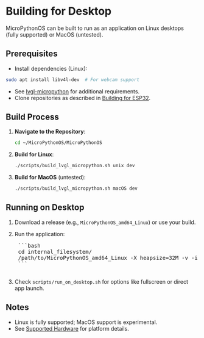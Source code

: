 # Building for Desktop

MicroPythonOS can be built to run as an application on Linux desktops (fully supported) or MacOS (untested).

## Prerequisites

- Install dependencies (Linux):
```bash
sudo apt install libv4l-dev  # For webcam support
```
- See [lvgl-micropython](https://github.com/MicroPythonOS/lvgl_micropython) for additional requirements.
- Clone repositories as described in [Building for ESP32](esp32.md).

## Build Process

1. **Navigate to the Repository**:

    ```bash
    cd ~/MicroPythonOS/MicroPythonOS
    ```

2. **Build for Linux**:

    ```bash
    ./scripts/build_lvgl_micropython.sh unix dev
    ```

3. **Build for MacOS** (untested):

    ```bash
    ./scripts/build_lvgl_micropython.sh macOS dev
    ```

## Running on Desktop

1. Download a release (e.g., `MicroPythonOS_amd64_Linux`) or use your build.
2. Run the application:

    <pre>
    ```bash
    cd internal_filesystem/
    /path/to/MicroPythonOS_amd64_Linux -X heapsize=32M -v -i -c "$(cat boot_unix.py main.py)"
    ```
    </pre>

3. Check `scripts/run_on_desktop.sh` for options like fullscreen or direct app launch.

## Notes

- Linux is fully supported; MacOS support is experimental.
- See [Supported Hardware](../getting-started/supported-hardware.md) for platform details.
